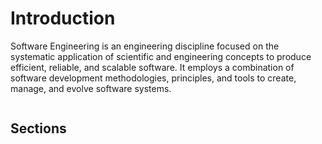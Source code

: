 # Introduction

Software Engineering is an engineering discipline focused on the systematic application of scientific and engineering concepts to produce efficient, reliable, and scalable software. It employs a combination of software development methodologies, principles, and tools to create, manage, and evolve software systems.

```{slide} https://docs.google.com/presentation/d/19JCdIeqkz1Q4SnS0luicq5Dbj7vR2tYnoc4k3oDOum0

```

## Sections

```{tableofcontents}

```
